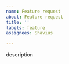 ```yaml
---
name: Feature request
about: Feature request
title: ''
labels: feature
assignees: Shavius

---
```


description
